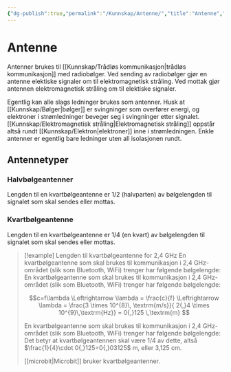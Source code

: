 ```yaml
---
{"dg-publish":true,"permalink":"/Kunnskap/Antenne/","title":"Antenne","tags":["naturfag","fysikk"]}
---
```



# Antenne
Antenner brukes til [[Kunnskap/Trådløs kommunikasjon\|trådløs kommunikasjon]] med radiobølger. Ved sending av radiobølger gjør en antenne elektiske signaler om til elektromagnetisk stråling. Ved mottak gjør antennen elektromagnetisk stråling om til elektiske signaler.

Egentlig kan alle slags ledninger brukes som antenner. Husk at [[Kunnskap/Bølger\|bølger]] er svingninger som overfører energi, og elektroner i strømledninger beveger seg i svingninger etter signalet. [[Kunnskap/Elektromagnetisk stråling\|Elektromagnetisk stråling]] oppstår altså rundt [[Kunnskap/Elektron\|elektroner]] inne i strømledningen. Enkle antenner er egentlig bare ledninger uten all isolasjonen rundt.

## Antennetyper

### Halvbølgeantenner
Lengden til en kvartbølgeantenne er 1/2 (halvparten) av bølgelengden til signalet som skal sendes eller mottas.

### Kvartbølgeantenne
Lengden til en kvartbølgeantenne er 1/4 (en kvart) av bølgelengden til signalet som skal sendes eller mottas.

>[!example] Lengden til kvartbølgeantenne for 2,4 GHz
>En kvartbølgeantenne som skal brukes til kommunikasjon i 2,4 GHz-området (slik som Bluetooth, WiFi) trenger har følgende bølgelengde:
>En kvartbølgeantenne som skal brukes til kommunikasjon i 2,4 GHz-området (slik som Bluetooth, WiFi) trenger har følgende bølgelengde: 
>
>$$c=f\lambda \Leftrightarrow \lambda = \frac{c}{f} \Leftrightarrow \lambda = \frac{3 \times 10^{8}\, \textrm{m/s}}{ 2{,}4 \times 10^{9}\,\textrm{Hz}} = 0{,}125 \,\textrm{m} $$
>
>En kvartbølgeantenne som skal brukes til kommunikasjon i 2,4 GHz-området (slik som Bluetooth, WiFi) trenger har følgende bølgelengde:
>Det betyr at kvartbølgeantennen skal være 1/4 av dette, altså $\frac{1}{4}\cdot 0{,}125=0{,}03125$ m, eller 3,125 cm.
>
> [[microbit\|Microbit]] bruker kvartbølgeantenner.
